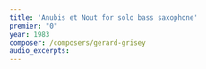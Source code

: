 ```yaml
---
title: 'Anubis et Nout for solo bass saxophone'
premier: "0"
year: 1983
composer: /composers/gerard-grisey
audio_excerpts: 
---
```

